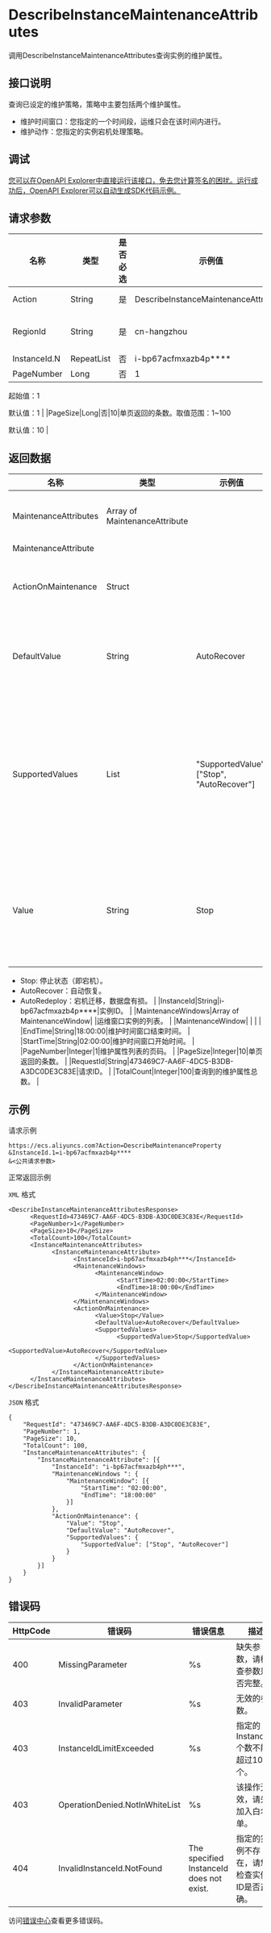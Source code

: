 # DescribeInstanceMaintenanceAttributes

调用DescribeInstanceMaintenanceAttributes查询实例的维护属性。

## 接口说明

查询已设定的维护策略，策略中主要包括两个维护属性。

-   维护时间窗口：您指定的一个时间段，运维只会在该时间内进行。
-   维护动作：您指定的实例宕机处理策略。

## 调试

[您可以在OpenAPI Explorer中直接运行该接口，免去您计算签名的困扰。运行成功后，OpenAPI Explorer可以自动生成SDK代码示例。](https://api.aliyun.com/#product=Ecs&api=DescribeInstanceMaintenanceAttributes&type=RPC&version=2014-05-26)

## 请求参数

|名称|类型|是否必选|示例值|描述|
|--|--|----|---|--|
|Action|String|是|DescribeInstanceMaintenanceAttributes|系统规定参数。取值：DescribeInstanceMaintenanceAttributes |
|RegionId|String|是|cn-hangzhou|实例所属的地域ID。您可以调用[DescribeRegions](~~25609~~)查看最新的阿里云地域列表。 |
|InstanceId.N|RepeatList|否|i-bp67acfmxazb4p\*\*\*\*|实例ID。N的取值范围为：1~100 |
|PageNumber|Long|否|1|维护属性列表的页码。

 起始值：1

 默认值：1 |
|PageSize|Long|否|10|单页返回的条数。取值范围：1~100

 默认值：10 |

## 返回数据

|名称|类型|示例值|描述|
|--|--|---|--|
|MaintenanceAttributes|Array of MaintenanceAttribute| |运维属性的集合。 |
|MaintenanceAttribute| | | |
|ActionOnMaintenance|Struct| |实例的运维动作属性。 |
|DefaultValue|String|AutoRecover|维护动作，默认的值。 |
|SupportedValues|List|"SupportedValue": \["Stop", "AutoRecover"\]|由维护动作组成的数组格式，返回支持的运维动作值。 |
|Value|String|Stop|维护动作，当前生效的值。可能值：

 -   Stop: 停止状态（即宕机）。
-   AutoRecover：自动恢复。
-   AutoRedeploy：宕机迁移，数据盘有损。 |
|InstanceId|String|i-bp67acfmxazb4p\*\*\*\*|实例ID。 |
|MaintenanceWindows|Array of MaintenanceWindow| |运维窗口实例的列表。 |
|MaintenanceWindow| | | |
|EndTime|String|18:00:00|维护时间窗口结束时间。 |
|StartTime|String|02:00:00|维护时间窗口开始时间。 |
|PageNumber|Integer|1|维护属性列表的页码。 |
|PageSize|Integer|10|单页返回的条数。 |
|RequestId|String|473469C7-AA6F-4DC5-B3DB-A3DC0DE3C83E|请求ID。 |
|TotalCount|Integer|100|查询到的维护属性总数。 |

## 示例

请求示例

```
https://ecs.aliyuncs.com?Action=DescribeMaintenanceProperty
&InstanceId.1=i-bp67acfmxazb4p****
&<公共请求参数>
```

正常返回示例

`XML` 格式

```
<DescribeInstanceMaintenanceAttributesResponse>
      <RequestId>473469C7-AA6F-4DC5-B3DB-A3DC0DE3C83E</RequestId>
      <PageNumber>1</PageNumber>
      <PageSize>10</PageSize>
      <TotalCount>100</TotalCount>
      <InstanceMaintenanceAttributes>
            <InstanceMaintenanceAttribute>
                  <InstanceId>i-bp67acfmxazb4ph***</InstanceId>
                  <MaintenanceWindows>
                        <MaintenanceWindow>
                              <StartTime>02:00:00</StartTime>
                              <EndTime>18:00:00</EndTime>
                        </MaintenanceWindow>
                  </MaintenanceWindows>
                  <ActionOnMaintenance>
                        <Value>Stop</Value>
                        <DefaultValue>AutoRecover</DefaultValue>
                        <SupportedValues>
                              <SupportedValue>Stop</SupportedValue>
                              <SupportedValue>AutoRecover</SupportedValue>
                        </SupportedValues>
                  </ActionOnMaintenance>
            </InstanceMaintenanceAttribute>
      </InstanceMaintenanceAttributes>
</DescribeInstanceMaintenanceAttributesResponse>
```

`JSON` 格式

```
{
	"RequestId": "473469C7-AA6F-4DC5-B3DB-A3DC0DE3C83E",
	"PageNumber": 1,
	"PageSize": 10,
	"TotalCount": 100,
	"InstanceMaintenanceAttributes": {
		"InstanceMaintenanceAttribute": [{
			"InstanceId": "i-bp67acfmxazb4ph***",
			"MaintenanceWindows ": {
				"MaintenanceWindow": [{
					"StartTime": "02:00:00",
					"EndTime": "18:00:00"
				}]
			},
			"ActionOnMaintenance": {
				"Value": "Stop",
				"DefaultValue": "AutoRecover",
				"SupportedValues": {
					"SupportedValue": ["Stop", "AutoRecover"]
				}
			}
		}]
	}
}
```

## 错误码

|HttpCode|错误码|错误信息|描述|
|--------|---|----|--|
|400|MissingParameter|%s|缺失参数，请检查参数是否完整。|
|403|InvalidParameter|%s|无效的参数。|
|403|InstanceIdLimitExceeded|%s|指定的InstanceId个数不能超过100个。|
|403|OperationDenied.NotInWhiteList|%s|该操作无效，请先加入白名单。|
|404|InvalidInstanceId.NotFound|The specified InstanceId does not exist.|指定的实例不存在，请您检查实例ID是否正确。|

访问[错误中心](https://error-center.alibabacloud.com/status/product/Ecs)查看更多错误码。

